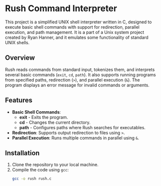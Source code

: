 # Rush Command Interpreter

This project is a simplified UNIX shell interpreter written in C, designed to execute basic shell commands with support for redirection, parallel execution, and path management. It is a part of a Unix system project created by Ryan Hanner, and it emulates some functionality of standard UNIX shells.

## Overview

Rush reads commands from standard input, tokenizes them, and interprets several basic commands (`exit`, `cd`, `path`). It also supports running programs from specified paths, redirection (`>`), and parallel execution (`&`). The program displays an error message for invalid commands or arguments.

## Features

- **Basic Shell Commands**:
  - **exit** - Exits the program.
  - **cd** - Changes the current directory.
  - **path** - Configures paths where Rush searches for executables.
- **Redirection**: Supports output redirection to files using `>`.
- **Parallel Execution**: Runs multiple commands in parallel using `&`.

## Installation

1. Clone the repository to your local machine.
2. Compile the code using `gcc`:
   ```bash
   gcc -o rush rush.c
